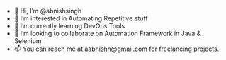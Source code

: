 - 👋 Hi, I’m @abnishsingh
- 👀 I’m interested in Automating Repetitive stuff
- 🌱 I’m currently learning DevOps Tools
- 💞️ I’m looking to collaborate on Automation Framework in Java & Selenium
- 📫 You can reach me at aabnishh@gmail.com for freelancing projects.

<!---
abnishsingh/abnishsingh is a ✨ special ✨ repository because its `README.md` (this file) appears on your GitHub profile.
You can click the Preview link to take a look at your changes.
--->
